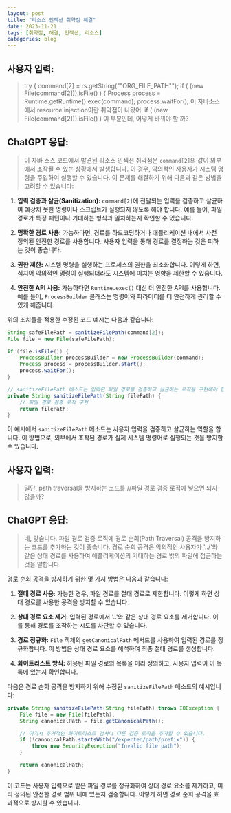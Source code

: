 ```yaml
---
layout: post
title: "리소스 인젝션 취약점 해결"
date: 2023-11-21
tags: [취약점, 해결, 인젝션, 리소스]
categories: blog
---
```


## 사용자 입력:
> try
{
	command[2] = rs.getString(""ORG_FILE_PATH"");
	if ( (new File(command[2])).isFile() )
	{
		Process process = Runtime.getRuntime().exec(command);
		process.waitFor();
 이 자바소스에서 resource injection이란 취약점이 나왔어. if ( (new File(command[2])).isFile() ) 이 부분인데, 어떻게 바꿔야 할 까?

## ChatGPT 응답:
> 이 자바 소스 코드에서 발견된 리소스 인젝션 취약점은 `command[2]`의 값이 외부에서 조작될 수 있는 상황에서 발생합니다. 이 경우, 악의적인 사용자가 시스템 명령을 주입하여 실행할 수 있습니다. 이 문제를 해결하기 위해 다음과 같은 방법을 고려할 수 있습니다:

1. **입력 검증과 살균(Sanitization):** `command[2]`에 전달되는 입력을 검증하고 살균하여 예상치 못한 명령이나 스크립트가 실행되지 않도록 해야 합니다. 예를 들어, 파일 경로가 특정 패턴이나 기대하는 형식과 일치하는지 확인할 수 있습니다.

2. **명확한 경로 사용:** 가능하다면, 경로를 하드코딩하거나 애플리케이션 내에서 사전 정의된 안전한 경로를 사용합니다. 사용자 입력을 통해 경로를 결정하는 것은 피하는 것이 좋습니다.

3. **권한 제한:** 시스템 명령을 실행하는 프로세스의 권한을 최소화합니다. 이렇게 하면, 심지어 악의적인 명령이 실행되더라도 시스템에 미치는 영향을 제한할 수 있습니다.

4. **안전한 API 사용:** 가능하다면 `Runtime.exec()` 대신 더 안전한 API를 사용합니다. 예를 들어, `ProcessBuilder` 클래스는 명령어와 파라미터를 더 안전하게 관리할 수 있게 해줍니다.

위의 조치들을 적용한 수정된 코드 예시는 다음과 같습니다:

```java
String safeFilePath = sanitizeFilePath(command[2]);
File file = new File(safeFilePath);

if (file.isFile()) {
    ProcessBuilder processBuilder = new ProcessBuilder(command);
    Process process = processBuilder.start();
    process.waitFor();
}

// sanitizeFilePath 메소드는 입력된 파일 경로를 검증하고 살균하는 로직을 구현해야 합니다.
private String sanitizeFilePath(String filePath) {
    // 파일 경로 검증 로직 구현
    return filePath;
}
```

이 예시에서 `sanitizeFilePath` 메소드는 사용자 입력을 검증하고 살균하는 역할을 합니다. 이 방법으로, 외부에서 조작된 경로가 실제 시스템 명령어로 실행되는 것을 방지할 수 있습니다.

## 사용자 입력:
> 일단, path traversal을 방지하는 코드를 //파일 경로 검증 로직에 넣으면 되지 않을까?

## ChatGPT 응답:
> 네, 맞습니다. 파일 경로 검증 로직에 경로 순회(Path Traversal) 공격을 방지하는 코드를 추가하는 것이 좋습니다. 경로 순회 공격은 악의적인 사용자가 '../'와 같은 상대 경로를 사용하여 애플리케이션의 기대하는 경로 밖의 파일에 접근하는 것을 말합니다.

경로 순회 공격을 방지하기 위한 몇 가지 방법은 다음과 같습니다:

1. **절대 경로 사용:** 가능한 경우, 파일 경로를 절대 경로로 제한합니다. 이렇게 하면 상대 경로를 사용한 공격을 방지할 수 있습니다.

2. **상대 경로 요소 제거:** 입력된 경로에서 '..'와 같은 상대 경로 요소를 제거합니다. 이를 통해 경로를 조작하는 시도를 차단할 수 있습니다.

3. **경로 정규화:** `File` 객체의 `getCanonicalPath` 메서드를 사용하여 입력된 경로를 정규화합니다. 이 방법은 상대 경로 요소를 해석하여 최종 절대 경로를 생성합니다.

4. **화이트리스트 방식:** 허용된 파일 경로의 목록을 미리 정의하고, 사용자 입력이 이 목록에 있는지 확인합니다.

다음은 경로 순회 공격을 방지하기 위해 수정된 `sanitizeFilePath` 메소드의 예시입니다:

```java
private String sanitizeFilePath(String filePath) throws IOException {
    File file = new File(filePath);
    String canonicalPath = file.getCanonicalPath();

    // 여기서 추가적인 화이트리스트 검사나 다른 검증 로직을 추가할 수 있습니다.
    if (!canonicalPath.startsWith("/expected/path/prefix")) {
        throw new SecurityException("Invalid file path");
    }

    return canonicalPath;
}
```

이 코드는 사용자 입력으로 받은 파일 경로를 정규화하여 상대 경로 요소를 제거하고, 미리 정의된 안전한 경로 범위 내에 있는지 검증합니다. 이렇게 하면 경로 순회 공격을 효과적으로 방지할 수 있습니다.

